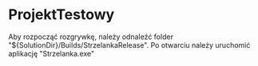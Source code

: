 # ProjektTestowy
Aby rozpocząć rozgrywkę, należy odnaleźć folder "${SolutionDir}/Builds/StrzelankaRelease".
Po otwarciu należy uruchomić aplikację "Strzelanka.exe"
